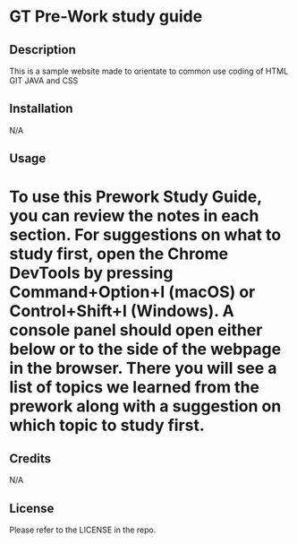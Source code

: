 # GT Pre-Work study guide

## Description

 This is a sample website made to orientate to common use coding of HTML GIT JAVA and CSS

## Installation

N/A

## Usage

# To use this Prework Study Guide, you can review the notes in each section. For suggestions on what to study first, open the Chrome DevTools by pressing Command+Option+I (macOS) or Control+Shift+I (Windows). A console panel should open either below or to the side of the webpage in the browser. There you will see a list of topics we learned from the prework along with a suggestion on which topic to study first.

## Credits

 N/A

## License

Please refer to the LICENSE in the repo.
